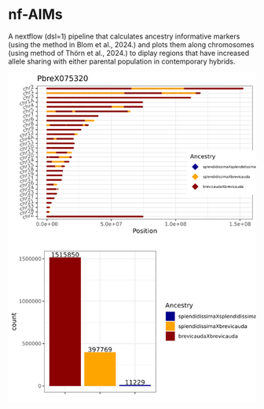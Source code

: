 # nf-AIMs

A nextflow (dsl=1) pipeline that calculates ancestry informative markers (using the method in Blom et al., 2024.) and plots them along chromosomes (using method of Thörn et al., 2024.) to diplay regions that have increased allele sharing with either parental population in contemporary hybrids. 

![alt text](https://github.com/FilipThorn/nf-AIMs/blob/main/PbreX075320_AIMs.png)
